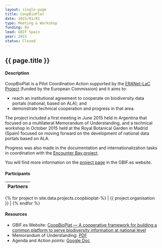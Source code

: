 ```yaml
---
layout: single-page
title: CoopBioPlat
date: 2015/01/01
type: Meeting & Workshop
funding: EU
lead: GBIF Spain
year: 2015
status: Closed
---
```


## {{ page.title }}

#### Description 

CoopBioPlat is a Pilot Coordination Action supported by the [ERANet-LaC Project](http://eranet-lac.eu/Pilot_Coordination_Actions.php) (funded by the European Commission) and it aims to:

- reach an institutional agreement to cooperate on biodiversity data portals (national, based on ALA); and
- demonstrate technical cooperation and progress in that area.

The project included a first meeting in June 2015 held in Argentina that focused on a multilateral Memorandum of Understanding, and a technical workshop in October 2015 held at the Royal Botanical Garden in Madrid (Spain) focused on moving forward on the development of national data portals based on ALA.

Progress was also made in the documentation and internationalization tasks in coordination with the [Encounter Bay project]().

You will find more information on the [project page](https://www.gbif.es/en/proyecto/coopbioplat/) in the GBIF.es website.


#### Participants 

|Partners     | 
|-------------|
{% for project in site.data.projects.coopbioplat-%}
| {{ project.organisation }} |
{% endfor %}


#### Resources 

- GBIF.es Website: [CoopBioPlat — A cooperative framework for building a common platform to serve biodiversity information at national level](https://www.gbif.es/en/proyecto/coopbioplat/)
- Memorandum of Understanding: [PDF](https://www.gbif.es/wp-content/uploads/2018/02/COOPBIOPLAT-MOU-signed.pdf)
- Agenda and Action points: [Google Doc](https://docs.google.com/document/d/1wyvoWjN6HNkxINFQn0DYHJtXK8oRgq4XrmYiLW1NpZ8/edit#heading=h.f5p66ilxdqik)
